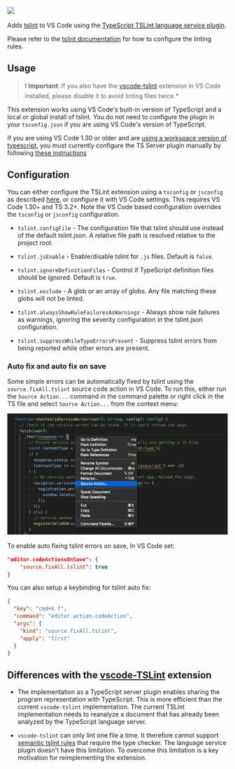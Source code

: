 [![](https://vsmarketplacebadge.apphb.com/version/ms-vscode.vscode-typescript-tslint-plugin.svg)](https://marketplace.visualstudio.com/items?itemName=ms-vscode.vscode-typescript-tslint-plugin)

Adds [tslint](https://github.com/palantir/tslint) to VS Code using the [TypeScript TSLint language service plugin](https://github.com/Microsoft/typescript-tslint-plugin).

Please refer to the [tslint documentation](https://github.com/palantir/tslint) for how to configure the linting rules.

## Usage

> ❗ **Important**: If you also have the [vscode-tslint][vscode-tslint] extension in VS Code installed, please disable it to avoid linting files twice.*

This extension works using VS Code's built-in version of TypeScript and a local or global install of tslint. You do not need to configure the plugin in your `tsconfig.json` if you are using VS Code's version of TypeScript.

If you are using VS Code 1.30 or older and are [using a workspace version of typescript](https://code.visualstudio.com/Docs/languages/typescript#_using-newer-typescript-versions), you must currently configure the TS Server plugin manually by following [these instructions][configuration]

## Configuration

You can either configure the TSLint extension using a `tsconfig` or `jsconfig` as described [here][configuration], or configure it with VS Code settings. This requires VS Code 1.30+ and TS 3.2+. Note the VS Code based configuration overrides the `tsconfig` or `jsconfig` configuration.

 * `tslint.configFile` - The configuration file that tslint should use instead of the default tslint.json. A relative file path is resolved relative to the project root.

 * `tslint.jsEnable` - Enable/disable tslint for `.js` files. Default is `false`.

 * `tslint.ignoreDefinitionFiles` - Control if TypeScript definition files should be ignored. Default is `true`.

 * `tslint.exclude` - A glob or an array of globs. Any file matching these globs will not be linted.

 * `tslint.alwaysShowRuleFailuresAsWarnings` - Always show rule failures as warnings, ignoring the severity configuration in the tslint.json configuration.

 * `tslint.suppressWhileTypeErrorsPresent` - Suppress tslint errors from being reported while other errors are present.

### Auto fix and auto fix on save

Some simple errors can be automatically fixed by tslint using the `source.fixAll.tslint` source code action in VS Code. To run this, either run the `Source Action...` command in the command palette or right click in the TS file and select `Source Action...` from the context menu:

![Source Action context menu](docs/sourceAction.png)

To enable auto fixing tslint errors on save, In VS Code set:

```json
"editor.codeActionsOnSave": {
    "source.fixAll.tslint": true
}
```

You can also setup a keybinding for tslint auto fix:

```json
{
  "key": "cmd+k f",
  "command": "editor.action.codeAction",
  "args": {
    "kind": "source.fixAll.tslint",
    "apply": "first"
  }
}
```

## Differences with the [vscode-TSLint][vscode-tslint] extension

- The implementation as a TypeScript server plugin enables sharing the program representation with TypeScript. This is more efficient than the current `vscode-tslint` implementation. The current TSLint implementation needs to reanalyze a document that has already been analyzed by the TypeScript language server. 

- `vscode-tslint` can only lint one file a time. It therefore cannot support [semantic tslint rules](https://palantir.github.io/tslint/usage/type-checking/) that require the type checker. The language service plugin doesn't have this limitation. To overcome this limitation is a key motivation for reimplementing the extension.

[vscode-tslint]: https://marketplace.visualstudio.com/items?itemName=eg2.tslint
[configuration]: https://github.com/Microsoft/typescript-tslint-plugin#configuration-options
